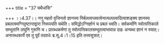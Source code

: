 +++
title = "37 यथैधांसि"

+++
।।4.37।। ननु महतो वृजिनतो ज्ञानस्य
निर्बलत्वप्लवत्वेनात्यल्पत्वादित्याशङ्क्य ज्ञानस्य
प्रबलत्वमग्निदृष्टान्तद्वारा निरूपयति यथेति। समिद्धोऽग्निर्ज्ञानं च
प्रबलं भवति। सर्वकर्माणि स्वोत्पत्तिकाले सम्भूतानि लघूनि गुरूणि च।
प्रारब्धकर्मणां तु स्वोत्पत्तिकालसम्भूतत्वाभावान्न दाहः अन्यथा ज्ञानं न
स्यात्। अनारब्धकार्ये एव तु पूर्वं तदवधेः ब्र.सू.4।1।15 इति
तत्त्वसूत्रात्।
